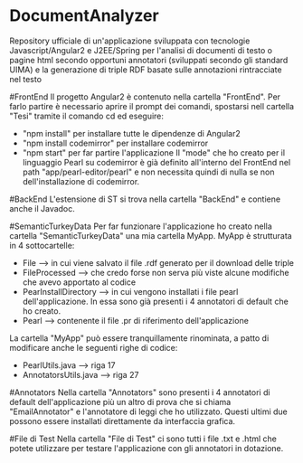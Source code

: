 # DocumentAnalyzer
Repository ufficiale di un'applicazione sviluppata con tecnologie Javascript/Angular2 e J2EE/Spring per l'analisi di documenti di testo o pagine html secondo opportuni annotatori (sviluppati secondo gli standard UIMA) e la generazione di triple RDF basate sulle annotazioni rintracciate nel testo

#FrontEnd
Il progetto Angular2 è contenuto nella cartella "FrontEnd".
Per farlo partire è necessario aprire il prompt dei comandi, spostarsi nell cartella "Tesi" tramite il comando cd ed eseguire:
- "npm install" per installare tutte le dipendenze di Angular2
- "npm install codemirror" per installare codemirror 
- "npm start" per far partire l'applicazione
Il "mode" che ho creato per il linguaggio Pearl su codemirror è già definito all'interno del FrontEnd nel path "app/pearl-editor/pearl" e non necessita quindi di nulla se non dell'installazione di codemirror.

#BackEnd
L'estensione di ST si trova nella cartella "BackEnd" e contiene anche il Javadoc.

#SemanticTurkeyData
Per far funzionare l'applicazione ho creato nella cartella "SemanticTurkeyData" una mia cartella MyApp.
MyApp è strutturata in 4 sottocartelle:
- File --> in cui viene salvato il file .rdf generato per il download delle triple
- FileProcessed --> che credo forse non serva più viste alcune modifiche che avevo apportato al codice
- PearInstallDirectory --> in cui vengono installati i file pearl dell'applicazione. In essa sono già presenti i 4 annotatori di default che ho creato.
- Pearl --> contenente il file .pr di riferimento dell'applicazione

La cartella "MyApp" può essere tranquillamente rinominata, a patto di modificare anche le seguenti righe di codice:
- PearlUtils.java --> riga 17
- AnnotatorsUtils.java --> riga 27

#Annotators
Nella cartella "Annotators" sono presenti i 4 annotatori di default dell'applicazione più un altro di prova che si chiama "EmailAnnotator" e l'annotatore di leggi che ho utilizzato. Questi ultimi due possono essere installati direttamente da interfaccia grafica.

#File di Test
Nella cartella "File di Test" ci sono tutti i file .txt e .html che potete utilizzare per testare l'applicazione con gli annotatori in dotazione.
